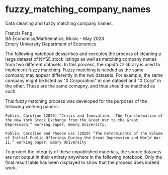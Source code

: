 # fuzzy_matching_company_names
Data cleaning and fuzzy matching company names.

Francis Peng <br>
BA Economics/Mathematics, Music - May 2023 <br>
Emory University Department of Economics

The following notebook desscribes and executes the process of cleaning a large dataset of NYSE stock listings as well as matching company names from two different datasets. In this process, the rapidfuzz library is used to implement fuzzy matching. Fuzzy matching is needed as the same company may appear differently in the two datasets. For example, the same company might be listed as "X Corporation" in one dataset and "X Corp" in the other. These are the same comapny, and thus should be matched as such.

This fuzzy matching process was developed for the purposes of the following working papers:

    Fohlin, Caroline (2020) “Crisis and Innovation:  The Transformation of the New York Stock Exchange from the Great War to the Great Depression,” working paper, Emory University.

    Fohlin, Caroline and Phoebe Lei (2020) “The Determinants of the Volume of Initial Public Offerings During the Great Depression and World War II,” working paper, Emory University


To protect the integrity of these unpublished materials, the source datasets are not output in their entirety anywhere in the following notebook. Only the final result table has been displayed to show that the process does indeed work.
